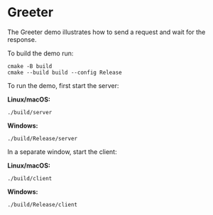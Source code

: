# Greeter

The Greeter demo illustrates how to send a request and wait for the response.

To build the demo run:

```shell
cmake -B build
cmake --build build --config Release
```

To run the demo, first start the server:

**Linux/macOS:**

```shell
./build/server
```

**Windows:**

```shell
./build/Release/server
```

In a separate window, start the client:

**Linux/macOS:**

```shell
./build/client
```

**Windows:**

```shell
./build/Release/client
```
